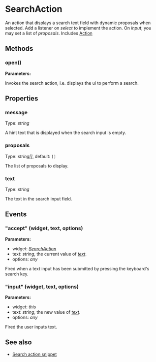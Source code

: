 ---
---
# SearchAction

An action that displays a search text field with dynamic proposals when selected. Add a listener on *select* to implement the action. On *input*, you may set a list of *proposals*.
Includes [Action](Action.md)

## Methods

### open()


**Parameters:**



Invokes the search action, i.e. displays the ui to perform a search.


## Properties

### message
Type: *string*

A hint text that is displayed when the search input is empty.
### proposals

Type: *string[]*, default: `[]`

The list of proposals to display.
### text

Type: *string*

The text in the search input field.

## Events

### "accept" (widget, text, options)

**Parameters:**

- widget: *[SearchAction](SearchAction.md)*
- text: *string*, the current value of *[text](#text)*.
- options: *any*

Fired when a text input has been submitted by pressing the keyboard's search key.

### "input" (widget, text, options)

**Parameters:**

- widget: *this*
- text: *string*, the new value of *[text](#text)*.
- options: *any*

Fired the user inputs text.


## See also

- [Search action snippet](https://github.com/eclipsesource/tabris-js/blob/v1.8.0/snippets/action-search/search-action.js)
